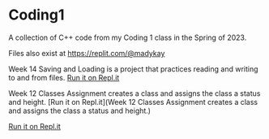 # Coding1
A collection of C++ code from my Coding 1 class in the Spring of 2023. 

Files also exist at https://replit.com/@madykay

Week 14 Saving and Loading is a project that practices reading and writing to and from files. [Run it on Repl.it](https://replit.com/@madykay/Week14Coding1Assignment?v=1)

Week 12 Classes Assignment creates a class and assigns the class a status and height. [Run it on Repl.it](Week 12 Classes Assignment creates a class and assigns the class a status and height.)

[Run it on Repl.it](https://replit.com/@madykay/Adventure-Pt2?v=1)
